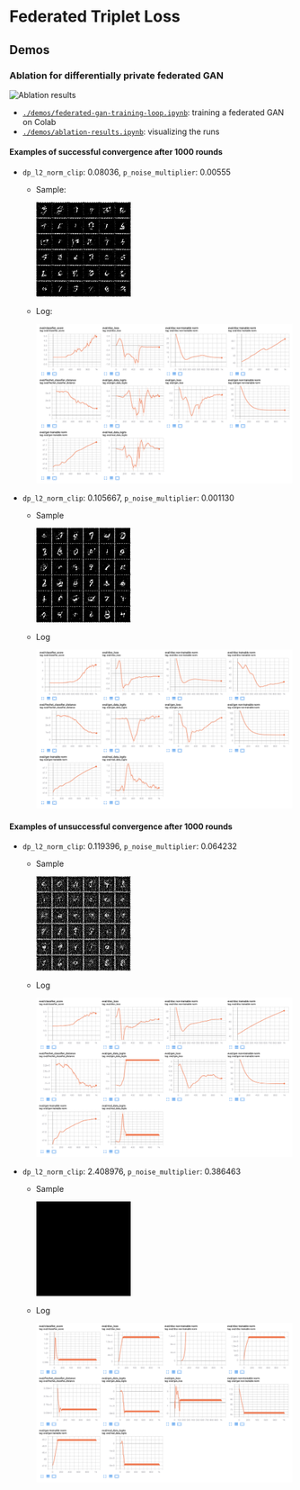 # Federated Triplet Loss

## Demos

### Ablation for differentially private federated GAN

![Ablation results](./docs/ablation_results.gif)

- [`./demos/federated-gan-training-loop.ipynb`](./demos/federated-gan-training-loop.ipynb): training a federated GAN on Colab
- [`./demos/ablation-results.ipynb`](./demos/ablation-results.ipynb): visualizing the runs

#### Examples of successful convergence after 1000 rounds

- `dp_l2_norm_clip`: 0.08036, `p_noise_multiplier`: 0.00555
  - Sample:

    ![](./docs/0.08035796650374172_0.00555296000118007.png)

  - Log:

    ![](docs/0.08035796650374172_0.00555296000118007_tensorboard.png)

- `dp_l2_norm_clip`: 0.105667, `p_noise_multiplier`: 0.001130

  - Sample

    ![](./docs/0.10566677867136223_0.0011304778440122771.png)

  - Log

    ![](./docs/0.10566677867136223_0.0011304778440122771_tensorboard.png)

#### Examples of unsuccessful convergence after 1000 rounds

- `dp_l2_norm_clip`: 0.119396, `p_noise_multiplier`: 0.064232

  - Sample

    ![](./docs/0.1193956099396842_0.06423220094293745.png)

  - Log

    ![](./docs/0.1193956099396842_0.06423220094293745_tensorboard.png)

- `dp_l2_norm_clip`: 2.408976, `p_noise_multiplier`: 0.386463

  - Sample

    ![](./docs/2.408975881783719_0.3864631885252761.png)

  - Log

    ![](./docs/2.408975881783719_0.3864631885252761_tensorboard.png)


